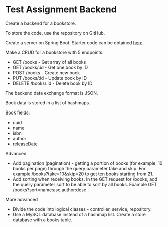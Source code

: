 # Test Assignment Backend

Create a backend for a bookstore.

To store the code, use the repository on GitHub.

Create a server on Spring Boot. Starter code can be obtained [here](https://start.spring.io/).

Make a CRUD for a bookstore with 5 endpoints:
* GET /books - Get array of all books
* GET /books/:id - Get one book by ID
* POST /books - Create new book
* PUT /books/:id - Update book by ID
* DELETE /books/:id - Delete book by ID

The backend data exchange format is JSON.

Book data is stored in a list of hashmaps.

Book fields:
- uuid
- name
- isbn
- author
- releaseDate

Advanced
* Add pagination (pagination) - getting a portion of books (for example, 10 books per page) through the query parameter take and skip. For example /books?take=10&skip=20 to get ten books starting from 21.
* Add sorting when receiving books. In the GET request for /books, add the query parameter sort to be able to sort by all books. Example GET /books?sort=name:asc,author:desc

More advanced
* Divide the code into logical classes - controller, service, repository.
* Use a MySQL database instead of a hashmap list. Create a store database with a books table.
